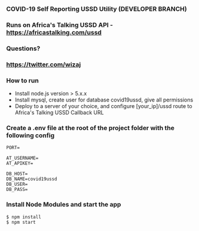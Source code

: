 ### COVID-19 Self Reporting USSD Utility (DEVELOPER BRANCH)
### Runs on Africa's Talking USSD API - https://africastalking.com/ussd
### Questions?
### https://twitter.com/wizaj

### How to run

- Install node.js version > 5.x.x
- Install mysql, create user for database covid19ussd, give all permissions
- Deploy to a server of your choice, and configure [your_ip]/ussd route to Africa's Talking USSD Callback URL

### Create a .env file at the root of the project folder with the following config

```
PORT=

AT_USERNAME=
AT_APIKEY=

DB_HOST=
DB_NAME=covid19ussd
DB_USER=
DB_PASS=
```

### Install Node Modules and start the app

```bash
$ npm install
$ npm start
```
